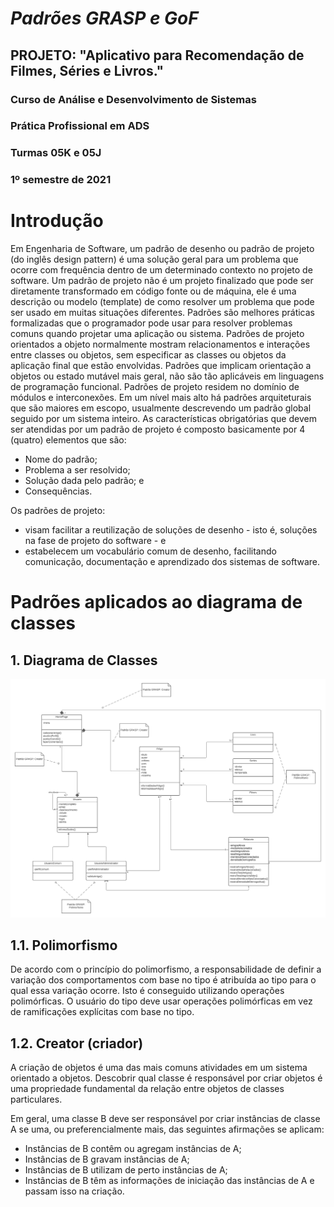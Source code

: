 # *Padrões GRASP e GoF* 
## PROJETO: "Aplicativo para Recomendação de Filmes, Séries e Livros."
### Curso de Análise e Desenvolvimento de Sistemas
### Prática Profissional em ADS
### Turmas 05K e 05J
### 1º semestre de 2021

# Introdução

Em Engenharia de Software, um padrão de desenho ou padrão de projeto  (do inglês design pattern) é uma solução geral para um problema que ocorre com frequência dentro de um determinado contexto no projeto de software. Um padrão de projeto não é um projeto finalizado que pode ser diretamente transformado em código fonte ou de máquina, ele é uma descrição ou modelo (template) de como resolver um problema que pode ser usado em muitas situações diferentes. Padrões são melhores práticas formalizadas que o programador pode usar para resolver problemas comuns quando projetar uma aplicação ou sistema. Padrões de projeto orientados a objeto normalmente mostram relacionamentos e interações entre classes ou objetos, sem especificar as classes ou objetos da aplicação final que estão envolvidas. Padrões que implicam orientação a objetos ou estado mutável mais geral, não são tão aplicáveis em linguagens de programação funcional. 
Padrões de projeto residem no domínio de módulos e interconexões. Em um nível mais alto há padrões arquiteturais que são maiores em escopo, usualmente descrevendo um padrão global seguido por um sistema inteiro. 
As características obrigatórias que devem ser atendidas por um padrão de projeto é composto basicamente por 4 (quatro) elementos que são: 
- Nome do padrão;
-	Problema a ser resolvido;
- Solução dada pelo padrão; e
-	Consequências.

Os padrões de projeto: 
-	visam facilitar a reutilização de soluções de desenho - isto é, soluções na fase de projeto do software - e
-	estabelecem um vocabulário comum de desenho, facilitando comunicação, documentação e aprendizado dos sistemas de software.



# Padrões aplicados ao diagrama de classes


## 1. Diagrama de Classes

![Diagrama de Classe](https://github.com/ProjBITN/BITN/blob/main/diagramasClasseSequencia/6.diagramaPadraoProjeto.png)


## 1.1. Polimorfismo

De acordo com o princípio do polimorfismo, a responsabilidade de definir a variação dos comportamentos com base no tipo é atribuída ao tipo para o qual essa variação ocorre. Isto é conseguido utilizando operações polimórficas. O usuário do tipo deve usar operações polimórficas em vez de ramificações explícitas com base no tipo. 


## 1.2. Creator (criador)

A criação de objetos é uma das mais comuns atividades em um sistema orientado a objetos. Descobrir qual classe é responsável por criar objetos é uma propriedade fundamental da relação entre objetos de classes particulares.

Em geral, uma classe B deve ser responsável por criar instâncias de classe A se uma, ou preferencialmente mais, das seguintes afirmações se aplicam:

- Instâncias de B contêm ou agregam instâncias de A;
- Instâncias de B gravam instâncias de A;
- Instâncias de B utilizam de perto instâncias de A;
- Instâncias de B têm as informações de iniciação das instâncias de A e passam isso na criação.




